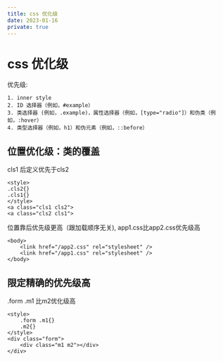 ```yaml
---
title: css 优化级
date: 2023-01-16
private: true
---
```

# css 优化级

优先级:

    1. inner style
    2. ID 选择器（例如，#example）
    3. 类选择器 (例如，.example)，属性选择器（例如，[type="radio"]）和伪类（例如，:hover）
    4. 类型选择器（例如，h1）和伪元素（例如，::before）
    
## 位置优化级：类的覆盖
cls1 后定义优先于cls2

    <style>
    .cls2{}
    .cls1{}
    </style>
    <a class="cls1 cls2">
    <a class="cls2 cls1">

位置靠后优先级更高（跟加载顺序无关), app1.css比app2.css优先级高

    <body>
        <link href="/app2.css" rel="stylesheet" />
        <link href="/app1.css" rel="stylesheet" />
    </body>

## 限定精确的优先级高
.form .m1 比m2优化级高

    <style>
        .form .m1{}
        .m2{}
    </style>
    <div class="form">
        <div class="m1 m2"></div>
    </div>
